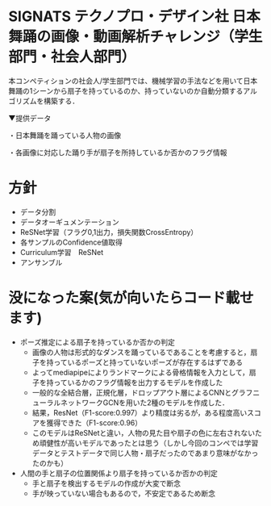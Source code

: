 # SIGNATS テクノプロ・デザイン社 日本舞踊の画像・動画解析チャレンジ（学生部門・社会人部門）

本コンペティションの社会人/学生部門では、機械学習の手法などを用いて日本舞踊の1シーンから扇子を持っているのか、持っていないのか自動分類するアルゴリズムを構築する．


▼提供データ

・日本舞踊を踊っている人物の画像

・各画像に対応した踊り手が扇子を所持しているか否かのフラグ情報


# 方針
- データ分割
- データオーギュメンテーション
- ReSNet学習（フラグ0,1出力，損失関数CrossEntropy）
- 各サンプルのConfidence値取得
- Curriculum学習　ReSNet
- アンサンブル

# 没になった案(気が向いたらコード載せます)
- ポーズ推定による扇子を持っているか否かの判定
  - 画像の人物は形式的なダンスを踊っているであることを考慮すると，扇子を持っているポーズと持っていないポーズが存在するはずである
  - よってmediapipeによりランドマークによる骨格情報を入力として，扇子を持っているかのフラグ情報を出力するモデルを作成した
  - 一般的な全結合層，正規化層，ドロップアウト層によるCNNとグラフニューラルネットワークGCNを用いた2種のモデルを作成した．
  - 結果，ResNet（F1-score:0.997）より精度は劣るが，ある程度高いスコアを獲得できた（F1-score:0.96）
  - このモデルはReSNetと違い，人物の見た目や扇子の色に左右されないため頑健性が高いモデルであったとは思う（しかし今回のコンペでは学習データとテストデータで同じ人物・扇子だったのであまり意味がなかったのかも）
- 人間の手と扇子の位置関係より扇子を持っているか否かの判定
  - 手と扇子を検出するモデルの作成が大変で断念
  - 手が映っていない場合もあるので，不安定であるため断念
    






